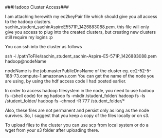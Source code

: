 
###Hadoop Cluster Access###

I am attaching herewith my ec2keyPair file which should give you all access to the hadoop clusters. sachin_student_sachinAspireE5571P_1426883088.pem. this file will only give you access to plug into the created clusters, but creating new clusters still require my logins :p
 
You can ssh into the cluster as follows
 
ssh -i /pathToFile/sachin_student_sachin-Aspire-E5-571P_1426883088.pem hadoop@nodeName
 
nodeName is the job.masterPublicDnsName of the cluster eg. ec2-52-5-188-73.compute-1.amazonaws.com
You can get the name of the node you are using, by using the hdf access code I had posted earlier.
 
In order to access hadoop filesystem in the node, you need to use
hadoop fs -(shell code)
for eg
hadoop fs -mkdir /student_folder/
hadoop fs -ls /student_folder/
hadoop fs -chmod -R 777 /student_folder/*
 
Also, these files are not permanent and persist only as long as the node survives. So, I suggest that you keep a copy of the files locally or on s3.
 
To upload files to the cluster you can use scp from local system or do a wget from your s3 folder after uploading there.
